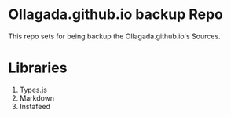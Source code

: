 # Ollagada.github.io backup Repo

This repo sets for being backup the Ollagada.github.io's Sources.

# Libraries

1. Types.js
2. Markdown
3. Instafeed
